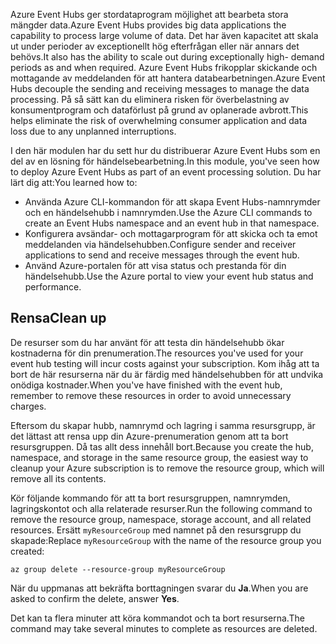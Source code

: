 <span data-ttu-id="ccbad-101">Azure Event Hubs ger stordataprogram möjlighet att bearbeta stora mängder data.</span><span class="sxs-lookup"><span data-stu-id="ccbad-101">Azure Event Hubs provides big data applications the capability to process large volume of data.</span></span> <span data-ttu-id="ccbad-102">Det har även kapacitet att skala ut under perioder av exceptionellt hög efterfrågan eller när annars det behövs.</span><span class="sxs-lookup"><span data-stu-id="ccbad-102">It also has the ability to scale out during exceptionally high- demand periods as and when required.</span></span> <span data-ttu-id="ccbad-103">Azure Event Hubs frikopplar skickande och mottagande av meddelanden för att hantera databearbetningen.</span><span class="sxs-lookup"><span data-stu-id="ccbad-103">Azure Event Hubs decouple the sending and receiving messages to manage the data processing.</span></span> <span data-ttu-id="ccbad-104">På så sätt kan du eliminera risken för överbelastning av konsumentprogram och dataförlust på grund av oplanerade avbrott.</span><span class="sxs-lookup"><span data-stu-id="ccbad-104">This helps eliminate the risk of overwhelming consumer application and data loss due to any unplanned interruptions.</span></span>

<span data-ttu-id="ccbad-105">I den här modulen har du sett hur du distribuerar Azure Event Hubs som en del av en lösning för händelsebearbetning.</span><span class="sxs-lookup"><span data-stu-id="ccbad-105">In this module, you've seen how to deploy Azure Event Hubs as part of an event processing solution.</span></span> <span data-ttu-id="ccbad-106">Du har lärt dig att:</span><span class="sxs-lookup"><span data-stu-id="ccbad-106">You learned how to:</span></span>

- <span data-ttu-id="ccbad-107">Använda Azure CLI-kommandon för att skapa Event Hubs-namnrymder och en händelsehubb i namnrymden.</span><span class="sxs-lookup"><span data-stu-id="ccbad-107">Use the Azure CLI commands to create an Event Hubs namespace and an event hub in that namespace.</span></span> 
- <span data-ttu-id="ccbad-108">Konfigurera avsändar- och mottagarprogram för att skicka och ta emot meddelanden via händelsehubben.</span><span class="sxs-lookup"><span data-stu-id="ccbad-108">Configure sender and receiver applications to send and receive messages through the event hub.</span></span>
- <span data-ttu-id="ccbad-109">Använd Azure-portalen för att visa status och prestanda för din händelsehubb.</span><span class="sxs-lookup"><span data-stu-id="ccbad-109">Use the Azure portal to view your event hub status and performance.</span></span>

## <a name="clean-up"></a><span data-ttu-id="ccbad-110">Rensa</span><span class="sxs-lookup"><span data-stu-id="ccbad-110">Clean up</span></span> 
<!---TODO: Do we need to include cleanup for the free education tier?--->

<span data-ttu-id="ccbad-111">De resurser som du har använt för att testa din händelsehubb ökar kostnaderna för din prenumeration.</span><span class="sxs-lookup"><span data-stu-id="ccbad-111">The resources you've used for your event hub testing will incur costs against your subscription.</span></span> <span data-ttu-id="ccbad-112">Kom ihåg att ta bort de här resurserna när du är färdig med händelsehubben för att undvika onödiga kostnader.</span><span class="sxs-lookup"><span data-stu-id="ccbad-112">When you've have finished with the event hub, remember to remove these resources in order to avoid unnecessary charges.</span></span>

<span data-ttu-id="ccbad-113">Eftersom du skapar hubb, namnrymd och lagring i samma resursgrupp, är det lättast att rensa upp din Azure-prenumeration genom att ta bort resursgruppen. Då tas allt dess innehåll bort.</span><span class="sxs-lookup"><span data-stu-id="ccbad-113">Because you create the hub, namespace, and storage in the same resource group, the easiest way to cleanup your Azure subscription is to remove the resource group, which will remove all its contents.</span></span> 

<span data-ttu-id="ccbad-114">Kör följande kommando för att ta bort resursgruppen, namnrymden, lagringskontot och alla relaterade resurser.</span><span class="sxs-lookup"><span data-stu-id="ccbad-114">Run the following command to remove the resource group, namespace, storage account, and all related resources.</span></span> <span data-ttu-id="ccbad-115">Ersätt `myResourceGroup` med namnet på den resursgrupp du skapade:</span><span class="sxs-lookup"><span data-stu-id="ccbad-115">Replace `myResourceGroup` with the name of the resource group you created:</span></span>

```azurecli
az group delete --resource-group myResourceGroup
```

<span data-ttu-id="ccbad-116">När du uppmanas att bekräfta borttagningen svarar du **Ja**.</span><span class="sxs-lookup"><span data-stu-id="ccbad-116">When you are asked to confirm the delete, answer **Yes**.</span></span>

<span data-ttu-id="ccbad-117">Det kan ta flera minuter att köra kommandot och ta bort resurserna.</span><span class="sxs-lookup"><span data-stu-id="ccbad-117">The command may take several minutes to complete as resources are deleted.</span></span>

